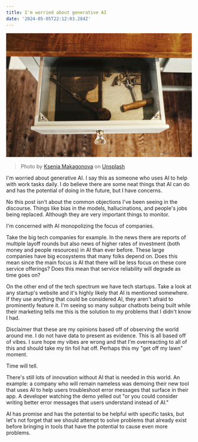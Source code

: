 ```yaml
---
title: I'm worried about generative AI
date: '2024-05-05T22:12:03.284Z'
---
```


![Drawer](./drawer.jpg)

> Photo by <a href="https://unsplash.com/@dearseymour?utm_content=creditCopyText&utm_medium=referral&utm_source=unsplash">Ksenia Makagonova</a> on <a href="https://unsplash.com/photos/opened-white-wooden-drawer-bngKirnA1EE?utm_content=creditCopyText&utm_medium=referral&utm_source=unsplash">Unsplash</a>

I'm worried about generative AI. I say this as someone who uses AI to help with work tasks daily. I do believe there are some neat things that AI can do and has the potential of doing in the future, but I have concerns.

No this post isn't about the common objections I've been seeing in the discourse. Things like bias in the models, hallucinations, and people's jobs being replaced. Although they are very important things to monitor.

I'm concerned with AI monopolizing the focus of companies.

Take the big tech companies for example. In the news there are reports of multiple layoff rounds but also news of higher rates of investment (both money and people resources) in AI than ever before. These large companies have big ecosystems that many folks depend on. Does this mean since the main focus is AI that there will be less focus on these core service offerings? Does this mean that service reliability will degrade as time goes on?

On the other end of the tech spectrum we have tech startups. Take a look at any startup's website and it's highly likely that AI is mentioned somewhere. If they use anything that could be considered AI, they aren't afraid to prominently feature it. I'm seeing so many subpar chatbots being built while their marketing tells me this is the solution to my problems that I didn't know I had.

Disclaimer that these are my opinions based off of observing the world around me. I do not have data to present as evidence. This is all based off of vibes. I sure hope my vibes are wrong and that I'm overreacting to all of this and should take my tin foil hat off. Perhaps this my "get off my lawn" moment.

Time will tell.

There's still lots of innovation without AI that is needed in this world. An example: a company who will remain nameless was demoing their new tool that uses AI to help users troubleshoot error messages that surface in their app. A developer watching the demo yelled out "or you could consider writing better error messages that users understand instead of AI."

AI has promise and has the potential to be helpful with specific tasks, but let's not forget that we should attempt to solve problems that already exist before bringing in tools that have the potential to cause even more problems.

